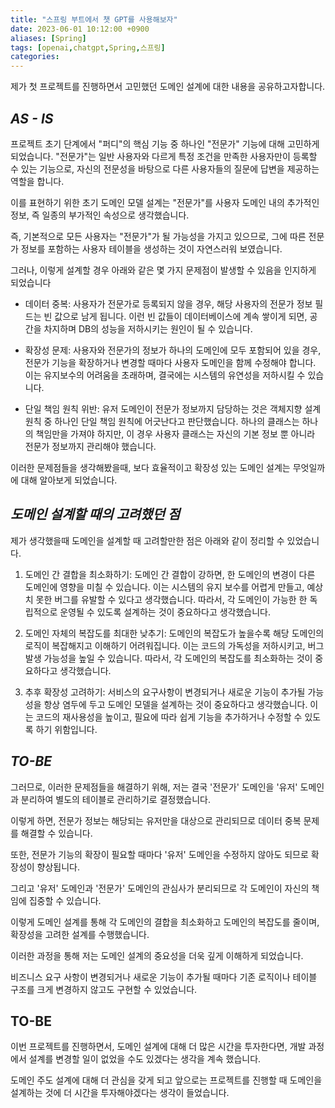 ```yaml
---
title: "스프링 부트에서 챗 GPT를 사용해보자"
date: 2023-06-01 10:12:00 +0900
aliases: [Spring]
tags: [openai,chatgpt,Spring,스프링]
categories: 
---
```


제가 첫 프로젝트를 진행하면서 고민했던 도메인 설계에 대한 내용을 공유하고자합니다.

## *AS - IS*

프로젝트 초기 단계에서 "퍼디"의 핵심 기능 중 하나인 "전문가" 기능에 대해 고민하게 되었습니다. "전문가"는 일반 사용자와 다르게 특정 조건을 만족한 사용자만이 등록할 수 있는 기능으로, 자신의 전문성을 바탕으로 다른 사용자들의 질문에 답변을 제공하는 역할을 합니다.

이를 표현하기 위한 초기 도메인 모델 설계는 "전문가"를 사용자 도메인 내의 추가적인 정보, 즉 일종의 부가적인 속성으로 생각했습니다.

즉, 기본적으로 모든 사용자는 "전문가"가 될 가능성을 가지고 있으므로, 그에 따른 전문가 정보를 포함하는 사용자 테이블을 생성하는 것이 자연스러워 보였습니다.

그러나, 이렇게 설계할 경우 아래와 같은 몇 가지 문제점이 발생할 수 있음을 인지하게 되었습니다

- 데이터 중복: 사용자가 전문가로 등록되지 않을 경우, 해당 사용자의 전문가 정보 필드는 빈 값으로 남게 됩니다. 이런 빈 값들이 데이터베이스에 계속 쌓이게 되면, 공간을 차지하며 DB의 성능을 저하시키는 원인이 될 수 있습니다.

- 확장성 문제: 사용자와 전문가의 정보가 하나의 도메인에 모두 포함되어 있을 경우, 전문가 기능을 확장하거나 변경할 때마다 사용자 도메인을 함께 수정해야 합니다. 이는 유지보수의 어려움을 초래하며, 결국에는 시스템의 유연성을 저하시킬 수 있습니다.
- 단일 책임 원칙 위반: 유저 도메인이 전문가 정보까지 담당하는 것은 객체지향 설계 원칙 중 하나인 단일 책임 원칙에 어긋난다고 판단했습니다. 하나의 클래스는 하나의 책임만을 가져야 하지만, 이 경우 사용자 클래스는 자신의 기본 정보 뿐 아니라 전문가 정보까지 관리해야 했습니다.

이러한 문제점들을 생각해봤을때, 보다 효율적이고 확장성 있는 도메인 설계는 무엇일까에 대해 알아보게 되었습니다.

## *도메인 설계할 때의 고려했던 점*

제가 생각했을때 도메인을 설계할 때 고려할만한 점은 아래와 같이 정리할 수 있었습니다.

1. 도메인 간 결합을 최소화하기: 도메인 간 결합이 강하면, 한 도메인의 변경이 다른 도메인에 영향을 미칠 수 있습니다. 이는 시스템의 유지 보수를 어렵게 만들고, 예상치 못한 버그를 유발할 수 있다고 생각했습니다. 따라서, 각 도메인이 가능한 한 독립적으로 운영될 수 있도록 설계하는 것이 중요하다고 생각했습니다.

2. 도메인 자체의 복잡도를 최대한 낮추기: 도메인의 복잡도가 높을수록 해당 도메인의 로직이 복잡해지고 이해하기 어려워집니다. 이는 코드의 가독성을 저하시키고, 버그 발생 가능성을 높일 수 있습니다. 따라서, 각 도메인의 복잡도를 최소화하는 것이 중요하다고 생각했습니다.

3. 추후 확장성 고려하기: 서비스의 요구사항이 변경되거나 새로운 기능이 추가될 가능성을 항상 염두에 두고 도메인 모델을 설계하는 것이 중요하다고 생각했습니다.
이는 코드의 재사용성을 높이고, 필요에 따라 쉽게 기능을 추가하거나 수정할 수 있도록 하기 위함입니다.

## *TO-BE*

그러므로, 이러한 문제점들을 해결하기 위해, 저는 결국 '전문가' 도메인을 '유저' 도메인과 분리하여 별도의 테이블로 관리하기로 결정했습니다.

이렇게 하면, 전문가 정보는 해당되는 유저만을 대상으로 관리되므로 데이터 중복 문제를 해결할 수 있습니다.

또한, 전문가 기능의 확장이 필요할 때마다 '유저' 도메인을 수정하지 않아도 되므로 확장성이 향상됩니다.

그리고 '유저' 도메인과 '전문가' 도메인의 관심사가 분리되므로 각 도메인이 자신의 책임에 집중할 수 있습니다.

 

이렇게 도메인 설계를 통해 각 도메인의 결합을 최소화하고 도메인의 복잡도를 줄이며, 확장성을 고려한 설계를 수행했습니다.

이러한 과정을 통해 저는 도메인 설계의 중요성을 더욱 깊게 이해하게 되었습니다. 

비즈니스 요구 사항이 변경되거나 새로운 기능이 추가될 때마다 기존 로직이나 테이블 구조를 크게 변경하지 않고도 구현할 수 있었습니다.

## TO-BE

이번 프로젝트를 진행하면서, 도메인 설계에 대해 더 많은 시간을 투자한다면, 개발 과정에서 설계를 변경할 일이 없었을 수도 있겠다는 생각을 계속 했습니다.

도메인 주도 설계에 대해 더 관심을 갖게 되고 앞으로는 프로젝트를 진행할 때 도메인을 설계하는 것에 더 시간을 투자해야겠다는 생각이 들었습니다.




